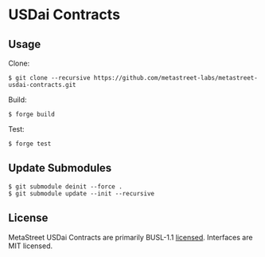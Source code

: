 # USDai Contracts

## Usage

Clone:

```shell
$ git clone --recursive https://github.com/metastreet-labs/metastreet-usdai-contracts.git
```

Build:

```shell
$ forge build
```

Test:

```shell
$ forge test
```

## Update Submodules

```shell
$ git submodule deinit --force .
$ git submodule update --init --recursive
```

## License

MetaStreet USDai Contracts are primarily BUSL-1.1 [licensed](LICENSE). Interfaces are MIT licensed.
